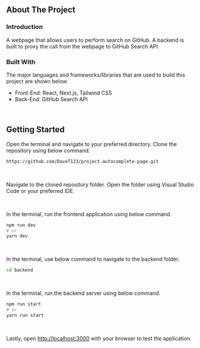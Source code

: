 <!-- ABOUT THE PROJECT -->
## About The Project

### Introduction

A webpage that allows users to perform search on GitHub. A backend is built to proxy the call from the webpage to GitHub Search API.

### Built With

The major languages and frameworks/libraries that are used to build this project are shown below.

* Front-End: React, Next.js, Tailwind CSS
* Back-End: GitHub Search API

<br />

## Getting Started

Open the terminal and navigate to your preferred directory. Clone the repository using below command.
```sh
https://github.com/DaveT123/project-autocomplete-page.git
```

<br />

Navigate to the cloned repository folder. Open the folder using Visual Studio Code or your preferred IDE. <br />

<br />

In the terminal, run the frontend application using below command.
```bash
npm run dev
# or
yarn dev
```

<br />

In the terminal, use below command to navigate to the backend folder.
```sh
cd backend
```

<br />

In the terminal, run the backend server using below command.
```bash
npm run start
# or
yarn run start
```

<br />

Lastly, open [http://localhost:3000](http://localhost:3000) with your browser to test the application.


